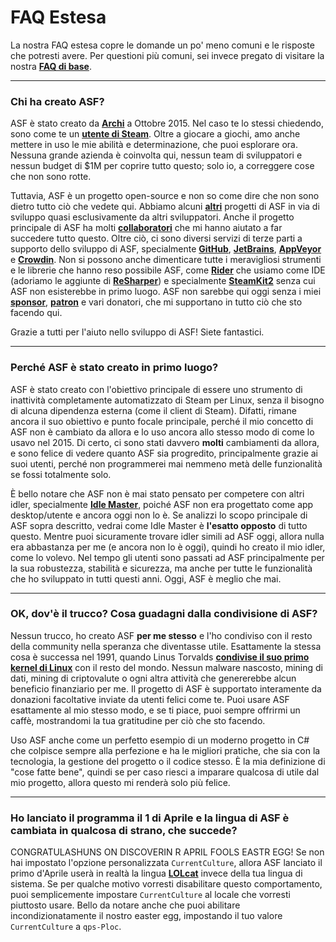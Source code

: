# FAQ Estesa

La nostra FAQ estesa copre le domande un po' meno comuni e le risposte che potresti avere. Per questioni più comuni, sei invece pregato di visitare la nostra **[FAQ di base](https://github.com/JustArchiNET/ArchiSteamFarm/wiki/FAQ)**.

* * *

### Chi ha creato ASF?

ASF è stato creato da **[Archi](https://github.com/JustArchi)** a Ottobre 2015. Nel caso te lo stessi chiedendo, sono come te un **[utente di Steam](https://steamcommunity.com/profiles/76561198006963719)**. Oltre a giocare a giochi, amo anche mettere in uso le mie abilità e determinazione, che puoi esplorare ora. Nessuna grande azienda è coinvolta qui, nessun team di sviluppatori e nessun budget di $1M per coprire tutto questo; solo io, a correggere cose che non sono rotte.

Tuttavia, ASF è un progetto open-source e non so come dire che non sono dietro tutto ciò che vedete qui. Abbiamo alcuni **[altri](https://github.com/JustArchiNET?q=ASF-)** progetti di ASF in via di sviluppo quasi esclusivamente da altri sviluppatori. Anche il progetto principale di ASF ha molti **[collaboratori](https://github.com/JustArchiNET/ArchiSteamFarm/graphs/contributors)** che mi hanno aiutato a far succedere tutto questo. Oltre ciò, ci sono diversi servizi di terze parti a supporto dello sviluppo di ASF, specialmente **[GitHub](https://github.com)**, **[JetBrains](https://www.jetbrains.com)**, **[AppVeyor](https://www.appveyor.com)** e **[Crowdin](https://crowdin.com)**. Non si possono anche dimenticare tutte i meravigliosi strumenti e le librerie che hanno reso possibile ASF, come **[Rider](https://www.jetbrains.com/rider)** che usiamo come IDE (adoriamo le aggiunte di **[ReSharper](https://www.jetbrains.com/resharper)**) e specialmente **[SteamKit2](https://github.com/SteamRE/SteamKit)** senza cui ASF non esisterebbe in primo luogo. ASF non sarebbe qui oggi senza i miei **[sponsor](https://github.com/sponsors/JustArchi)**, **[patron](https://www.patreon.com/JustArchi)** e vari donatori, che mi supportano in tutto ciò che sto facendo qui.

Grazie a tutti per l'aiuto nello sviluppo di ASF! Siete fantastici.

* * *

### Perché ASF è stato creato in primo luogo?

ASF è stato creato con l'obiettivo principale di essere uno strumento di inattività completamente automatizzato di Steam per Linux, senza il bisogno di alcuna dipendenza esterna (come il client di Steam). Difatti, rimane ancora il suo obiettivo e punto focale principale, perché il mio concetto di ASF non è cambiato da allora e lo uso ancora allo stesso modo di come lo usavo nel 2015. Di certo, ci sono stati davvero **molti** cambiamenti da allora, e sono felice di vedere quanto ASF sia progredito, principalmente grazie ai suoi utenti, perché non programmerei mai nemmeno metà delle funzionalità se fossi totalmente solo.

È bello notare che ASF non è mai stato pensato per competere con altri idler, specialmente **[Idle Master](https://www.steamidlemaster.com)**, poiché ASF non era progettato come app desktop/utente e ancora oggi non lo è. Se analizzi lo scopo principale di ASF sopra descritto, vedrai come Idle Master è **l'esatto opposto** di tutto questo. Mentre puoi sicuramente trovare idler simili ad ASF oggi, allora nulla era abbastanza per me (e ancora non lo è oggi), quindi ho creato il mio idler, come lo volevo. Nel tempo gli utenti sono passati ad ASF principalmente per la sua robustezza, stabilità e sicurezza, ma anche per tutte le funzionalità che ho sviluppato in tutti questi anni. Oggi, ASF è meglio che mai.

* * *

### OK, dov'è il trucco? Cosa guadagni dalla condivisione di ASF?

Nessun trucco, ho creato ASF **per me stesso** e l'ho condiviso con il resto della community nella speranza che diventasse utile. Esattamente la stessa cosa è successa nel 1991, quando Linus Torvalds **[condivise il suo primo kernel di Linux](https://groups.google.com/forum/#!msg/comp.os.Minix/dlNtH7RRrGA/SwRavCzVE7gJ)** con il resto del mondo. Nessun malware nascosto, mining di dati, mining di criptovalute o ogni altra attività che genererebbe alcun beneficio finanziario per me. Il progetto di ASF è supportato interamente da donazioni facoltative inviate da utenti felici come te. Puoi usare ASF esattamente al mio stesso modo, e se ti piace, puoi sempre offrirmi un caffè, mostrandomi la tua gratitudine per ciò che sto facendo.

Uso ASF anche come un perfetto esempio di un moderno progetto in C# che colpisce sempre alla perfezione e ha le migliori pratiche, che sia con la tecnologia, la gestione del progetto o il codice stesso. È la mia definizione di "cose fatte bene", quindi se per caso riesci a imparare qualcosa di utile dal mio progetto, allora questo mi renderà solo più felice.

* * *

### Ho lanciato il programma il 1 di Aprile e la lingua di ASF è cambiata in qualcosa di strano, che succede?

CONGRATULASHUNS ON DISCOVERIN R APRIL FOOLS EASTR EGG! Se non hai impostato l'opzione personalizzata `CurrentCulture`, allora ASF lanciato il primo d'Aprile userà in realtà la lingua **[LOLcat](https://en.wikipedia.org/wiki/Lolcat)** invece della tua lingua di sistema. Se per qualche motivo vorresti disabilitare questo comportamento, puoi semplicemente impostare `CurrentCulture` al locale che vorresti piuttosto usare. Bello da notare anche che puoi abilitare incondizionatamente il nostro easter egg, impostando il tuo valore `CurrentCulture` a `qps-Ploc`.